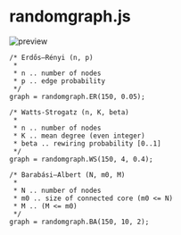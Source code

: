 randomgraph.js
==============

![preview](http://vis4.net/tmp/screenshots/screenshot%202013-10-17%20um%2016.55.10.png)

```javascriot
/* Erdős–Rényi (n, p)
 *
 * n .. number of nodes
 * p .. edge probability
 */
graph = randomgraph.ER(150, 0.05);

/* Watts-Strogatz (n, K, beta)
 *
 * n .. number of nodes
 * K .. mean degree (even integer)
 * beta .. rewiring probability [0..1]
 */
graph = randomgraph.WS(150, 4, 0.4);

/* Barabási–Albert (N, m0, M)
 *
 * N .. number of nodes
 * m0 .. size of connected core (m0 <= N)
 * M .. (M <= m0)
 */
graph = randomgraph.BA(150, 10, 2);

```
